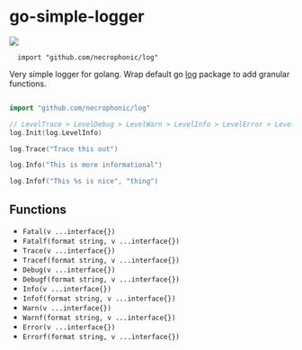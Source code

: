 # go-simple-logger

[![](https://godoc.org/github.com/necrophonic/log?status.svg)](http://godoc.org/github.com/necrophonic/log)

```
  import "github.com/necrophonic/log"
```

Very simple logger for golang. Wrap default go [log](https://golang.org/pkg/log/) package to add granular functions.

```go

import "github.com/necrophonic/log"

// LevelTrace > LevelDebug > LevelWarn > LevelInfo > LevelError > LevelNone
log.Init(log.LevelInfo)

log.Trace("Trace this out")

log.Info("This is more informational")

log.Infof("This %s is nice", "thing")

```

Functions
---------

  - ``Fatal(v ...interface{})``
  - ``Fatalf(format string, v ...interface{})``
  - ``Trace(v ...interface{})``
  - ``Tracef(format string, v ...interface{})``
  - ``Debug(v ...interface{})``
  - ``Debugf(format string, v ...interface{})``
  - ``Info(v ...interface{})``
  - ``Infof(format string, v ...interface{})``
  - ``Warn(v ...interface{})``
  - ``Warnf(format string, v ...interface{})``
  - ``Error(v ...interface{})``
  - ``Errorf(format string, v ...interface{})``
